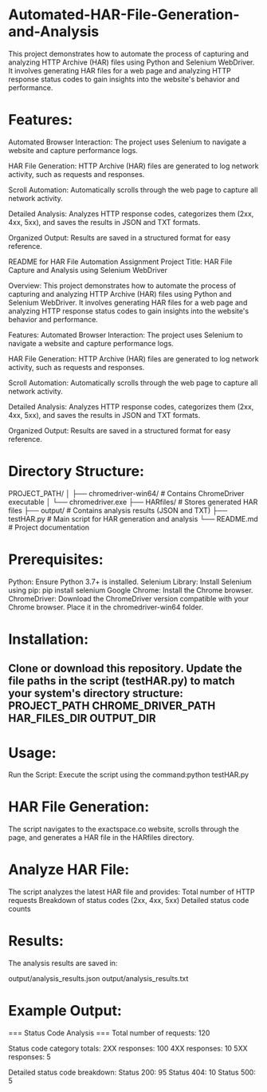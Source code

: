 # Automated-HAR-File-Generation-and-Analysis
This project demonstrates how to automate the process of capturing and analyzing HTTP Archive (HAR) files using Python and Selenium WebDriver. It involves generating HAR files for a web page and analyzing HTTP response status codes to gain insights into the website's behavior and performance.

# Features:
  Automated Browser Interaction:
    The project uses Selenium to navigate a website and capture performance logs.

  HAR File Generation:
    HTTP Archive (HAR) files are generated to log network activity, such as requests and responses.

  Scroll Automation:
    Automatically scrolls through the web page to capture all network activity.

  Detailed Analysis:
    Analyzes HTTP response codes, categorizes them (2xx, 4xx, 5xx), and saves the results in JSON and TXT formats.

  Organized Output:
    Results are saved in a structured format for easy reference.

README for HAR File Automation Assignment
Project Title:
HAR File Capture and Analysis using Selenium WebDriver

Overview:
This project demonstrates how to automate the process of capturing and analyzing HTTP Archive (HAR) files using Python and Selenium WebDriver. It involves generating HAR files for a web page and analyzing HTTP response status codes to gain insights into the website's behavior and performance.

Features:
Automated Browser Interaction:
The project uses Selenium to navigate a website and capture performance logs.

HAR File Generation:
HTTP Archive (HAR) files are generated to log network activity, such as requests and responses.

Scroll Automation:
Automatically scrolls through the web page to capture all network activity.

Detailed Analysis:
Analyzes HTTP response codes, categorizes them (2xx, 4xx, 5xx), and saves the results in JSON and TXT formats.

Organized Output:
Results are saved in a structured format for easy reference.

# Directory Structure:
PROJECT_PATH/
│
├── chromedriver-win64/                # Contains ChromeDriver executable
│   └── chromedriver.exe
├── HARfiles/                          # Stores generated HAR files
├── output/                            # Contains analysis results (JSON and TXT)
├── testHAR.py                         # Main script for HAR generation and analysis
└── README.md                          # Project documentation

# Prerequisites:
Python: Ensure Python 3.7+ is installed.
Selenium Library: Install Selenium using pip: pip install selenium
Google Chrome: Install the Chrome browser.
ChromeDriver: Download the ChromeDriver version compatible with your Chrome browser. 
Place it in the chromedriver-win64 folder.

# Installation:
Clone or download this repository.
Update the file paths in the script (testHAR.py) to match your system's directory structure:
PROJECT_PATH
CHROME_DRIVER_PATH
HAR_FILES_DIR
OUTPUT_DIR
-------------------------------------------------------------------------------------------------------

# Usage:
Run the Script:
Execute the script using the command:python testHAR.py

# HAR File Generation:
The script navigates to the exactspace.co website, scrolls through the page, and generates a HAR file in the HARfiles directory.

# Analyze HAR File:
The script analyzes the latest HAR file and provides:
  Total number of HTTP requests
  Breakdown of status codes (2xx, 4xx, 5xx)
  Detailed status code counts

# Results:
The analysis results are saved in:

  output/analysis_results.json
  output/analysis_results.txt

# Example Output:
=== Status Code Analysis ===
Total number of requests: 120

Status code category totals:
2XX responses: 100
4XX responses: 10
5XX responses: 5

Detailed status code breakdown:
Status 200: 95
Status 404: 10
Status 500: 5




